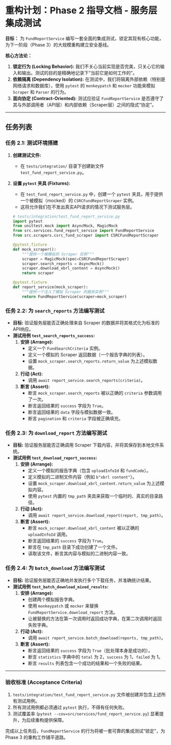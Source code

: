 # 重构计划：Phase 2 指导文档 - 服务层集成测试

**目标：** 为 `FundReportService` 编写一套全面的集成测试，锁定其现有核心功能，为下一阶段（Phase 3）的大规模重构建立安全基线。

**核心方法论：**
1.  **锁定行为 (Locking Behavior):** 我们不关心当前实现是否完美，只关心它的输入和输出。测试的目的是精确地记录下“当前它是如何工作的”。
2.  **依赖隔离 (Dependency Isolation):** 在测试中，我们将隔离外部依赖（特别是网络请求和数据库），使用 `pytest` 的 `monkeypatch` 和 `mocker` 功能来模拟 `Scraper` 和 `Parser` 的行为。
3.  **面向协定 (Contract-Oriented):** 测试应验证 `FundReportService` 是否遵守了其与外部调用者（API层）和内部依赖（Scraper层）之间的隐式“协定”。

---

## 任务列表

### 任务 2.1: 测试环境搭建

1.  **创建测试文件:**
    *   在 `tests/integration/` 目录下创建新文件 `test_fund_report_service.py`。

2.  **设置 `pytest` 夹具 (Fixtures):**
    *   在 `test_fund_report_service.py` 中，创建一个 `pytest` 夹具，用于提供一个被模拟（mocked）的 `CSRCFundReportScraper` 实例。
    *   这将允许我们在不发出真实API请求的情况下测试服务层。

    ```python
    # tests/integration/test_fund_report_service.py
    import pytest
    from unittest.mock import AsyncMock, MagicMock
    from src.services.fund_report_service import FundReportService
    from src.scrapers.csrc_fund_scraper import CSRCFundReportScraper

    @pytest.fixture
    def mock_scraper():
        """提供一个被模拟的 Scraper 实例"""
        scraper = MagicMock(spec=CSRCFundReportScraper)
        scraper.search_reports = AsyncMock()
        scraper.download_xbrl_content = AsyncMock()
        return scraper

    @pytest.fixture
    def report_service(mock_scraper):
        """提供一个注入了模拟 Scraper 的服务实例"""
        return FundReportService(scraper=mock_scraper)
    ```

### 任务 2.2: 为 `search_reports` 方法编写测试

*   **目标:** 验证服务层能否正确处理来自 Scraper 的数据并将其格式化为标准的API响应。
*   **测试用例 `test_search_reports_success`:**
    1.  **安排 (Arrange):**
        *   定义一个 `FundSearchCriteria` 实例。
        *   定义一个模拟的 Scraper 返回数据（一个报告字典的列表）。
        *   设置 `mock_scraper.search_reports.return_value` 为上述模拟数据。
    2.  **行动 (Act):**
        *   调用 `await report_service.search_reports(criteria)`。
    3.  **断言 (Assert):**
        *   断言 `mock_scraper.search_reports` 被以正确的 `criteria` 参数调用了一次。
        *   断言返回结果的 `success` 字段为 `True`。
        *   断言返回结果的 `data` 字段与模拟数据一致。
        *   断言 `pagination` 和 `criteria` 字段被正确填充。

### 任务 2.3: 为 `download_report` 方法编写测试

*   **目标:** 验证服务层能否正确调用 Scraper 下载内容，并将其保存到本地文件系统。
*   **测试用例 `test_download_report_success`:**
    1.  **安排 (Arrange):**
        *   定义一个模拟的报告字典（包含 `uploadInfoId` 和 `fundCode`）。
        *   定义模拟的二进制文件内容（例如 `b"xbrl content"`）。
        *   设置 `mock_scraper.download_xbrl_content.return_value` 为上述模拟内容。
        *   使用 `pytest` 内置的 `tmp_path` 夹具来获取一个临时的、真实的目录路径。
    2.  **行动 (Act):**
        *   调用 `await report_service.download_report(report, tmp_path)`。
    3.  **断言 (Assert):**
        *   断言 `mock_scraper.download_xbrl_content` 被以正确的 `uploadInfoId` 调用。
        *   断言返回结果的 `success` 字段为 `True`。
        *   断言在 `tmp_path` 目录下成功创建了一个文件。
        *   读取该文件，断言其内容与模拟的二进制内容一致。

### 任务 2.4: 为 `batch_download` 方法编写测试

*   **目标:** 验证服务层能否正确地并发执行多个下载任务，并准确统计结果。
*   **测试用例 `test_batch_download_mixed_results`:**
    1.  **安排 (Arrange):**
        *   创建两个模拟报告字典。
        *   使用 `monkeypatch` 或 `mocker` 来替换 `FundReportService.download_report` 方法。
        *   让被替换的方法在第一次调用时返回成功字典，在第二次调用时返回失败字典。
    2.  **行动 (Act):**
        *   调用 `await report_service.batch_download(reports, tmp_path)`。
    3.  **断言 (Assert):**
        *   断言返回结果的 `success` 字段为 `True`（批处理本身是成功的）。
        *   断言 `statistics` 字典中的 `total` 为 2，`success` 为 1，`failed` 为 1。
        *   断言 `results` 列表包含一个成功的结果和一个失败的结果。

---

### **验收标准 (Acceptance Criteria)**

1.  `tests/integration/test_fund_report_service.py` 文件被创建并包含上述所有测试用例。
2.  所有测试用例都必须通过 `pytest` 执行，不得有任何失败。
3.  测试覆盖率 (`pytest --cov=src/services/fund_report_service.py`) 显著提升，为后续重构提供保障。

完成以上任务后，`FundReportService` 的行为将被一套可靠的集成测试“锁定”，为 Phase 3 的重构工作铺平道路。
